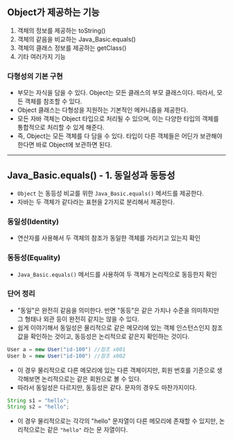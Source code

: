 

## Object가 제공하는 기능 
1. 객체의 정보를 제공하는 toString()
2. 객체의 같음을 비교하는 Java_Basic.equals()
3. 객체의 클래스 정보를 제공하는 getClass() 
4. 기타 여러가지 기능 



### 다형성의 기본 구현
- 부모는 자식을 담을 수 있다. Object는 모든 클래스의 부모 클래스이다. 따라서, 모든 객체를 참조할 수 있다.
- Object 클래스는 다형성을 지원하는 기본적인 메커니즘을 제공한다.
- 모든 자바 객체는 Object 타입으로 처리될 수 있으며, 이는 다양한 타입의 객체를 통합적으로 처리할 수 있게 해준다. 
- 즉, Object는 모든 객체를 다 담을 수 있다. 타입이 다른 객체들은 어딘가 보관해야 한다면 바로 Object에 보관하면 된다. 


--- 

## Java_Basic.equals() - 1. 동일성과 동등성
- `Object` 는 동등성 비교를 위한 `Java_Basic.equals()` 메서드를 제공한다.
- 자바는 두 객체가 같다라는 표현을 2가지로 분리해서 제공한다.

### 동일성(Identity)
-  연산자를 사용해서 두 객체의 참조가 동일한 객체를 가리키고 있는지 확인 

### 동등성(Equality)
- `Java_Basic.equals()` 메서드를 사용하여 두 객체가 논리적으로 동등한지 확인

### 단어 정리
- "동일"은 완전히 같음을 의미한다. 반면 "동등"은 같은 가치나 수준을 의미하지만 그 형태나 외관 등이 완전히 같지는 않을 수 있다.
- 쉽게 이야기해서 동일성은 물리적으로 같은 메모리에 있는 객체 인스턴스인지 참조값을 확인하는 것이고, 동등성은 논리적으로 같은지 확인하는 것이다.


```java
User a = new User("id-100") //참조 x001
User b = new User("id-100") //참조 x002
```
- 이 경우 물리적으로 다른 메모리에 있는 다른 객체이지만, 회원 번호를 기준으로 생각해보면 논리적으로는 같은 회원으로 볼 수 있다.
- 따라서 동일성은 다르지만, 동등성은 같다. 문자의 경우도 마찬가지이다.

```java
String s1 = "hello";
String s2 = "hello";
```

- 이 경우 물리적으로는 각각의 "hello" 문자열이 다른 메모리에 존재할 수 있지만, 논리적으로는 같은 `"hello"` 라는 문 자열이다.
